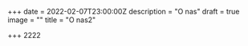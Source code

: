 +++
date = 2022-02-07T23:00:00Z
description = "O nas"
draft = true
image = ""
title = "O nas2"

+++
2222